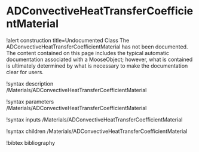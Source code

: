 <!-- MOOSE Documentation Stub: Remove this when content is added. -->

# ADConvectiveHeatTransferCoefficientMaterial

!alert construction title=Undocumented Class
The ADConvectiveHeatTransferCoefficientMaterial has not been documented. The content contained on this page includes the
typical automatic documentation associated with a MooseObject; however, what is contained is
ultimately determined by what is necessary to make the documentation clear for users.

!syntax description /Materials/ADConvectiveHeatTransferCoefficientMaterial

!syntax parameters /Materials/ADConvectiveHeatTransferCoefficientMaterial

!syntax inputs /Materials/ADConvectiveHeatTransferCoefficientMaterial

!syntax children /Materials/ADConvectiveHeatTransferCoefficientMaterial

!bibtex bibliography
